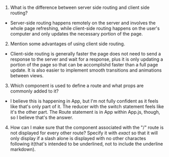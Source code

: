 1) What is the difference between server side routing and client side routing?
* Server-side routing happens remotely on the server and involves the whole page refreshing, while client-side routing happens on the user's computer and only updates the necessary portion of the page.

2) Mention some advantages of using client side routing.
* Client-side routing is generally faster the page does not need to send a response to the server and wait for a response, plus it is only updating a portion of the page so that can be accomplishd faster than a full page update. It is also easier to implement smooth transitions and animations between views.

3) Which component is used to define a route and what props are commonly added to it?
* I believe this is happening in App, but I'm not fully confident as it feels like that's only part of it. The reducer with the switch statement feels like it's the other part. The Route statement is in App within App.js, though, so I believe that's the answer.

4) How can I make sure that the component associated with the "/" route is not displayed for every other route?
Specify it with _exact_ so that it will only display if a slash alone is displayed with no other charactes following it(that's intended to be underlined, not to include the underline markdown).